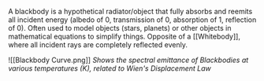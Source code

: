 A blackbody is a hypothetical radiator/object that fully absorbs and reemits all incident energy (albedo of 0, transmission of 0, absorption of 1, reflection of 0). Often used to model objects (stars, planets) or other objects in mathematical equations to simplify things. Opposite of a [[Whitebody]], where all incident rays are completely reflected evenly.

![[Blackbody Curve.png]]
*Shows the spectral emittance of Blackbodies at various temperatures (K), related to Wien's Displacement Law*
